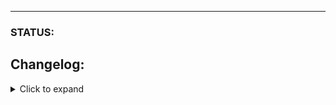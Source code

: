 <!-- Credits and comments -->

___
### STATUS:
<!-- <details>
<summary>Time spent mapping (estimate)</summary>
![Time](image.png)
</details> -->

## Changelog:

<details>
<summary>Click to expand</summary>
2020-01-01:
*
</details>
